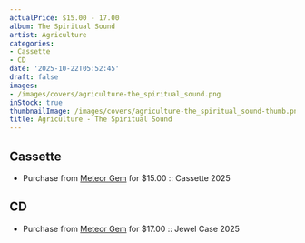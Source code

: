 ```yaml
---
actualPrice: $15.00 - 17.00
album: The Spiritual Sound
artist: Agriculture
categories:
- Cassette
- CD
date: '2025-10-22T05:52:45'
draft: false
images:
- /images/covers/agriculture-the_spiritual_sound.png
inStock: true
thumbnailImage: /images/covers/agriculture-the_spiritual_sound-thumb.png
title: Agriculture - The Spiritual Sound
---
```


## Cassette
* Purchase from [Meteor Gem](https://meteor-gem.com/products/agriculture-the-spiritual-sound-cassette) for $15.00 :: Cassette 2025
## CD
* Purchase from [Meteor Gem](https://meteor-gem.com/products/agriculture-the-spiritual-sound-cd) for $17.00 :: Jewel Case 2025
